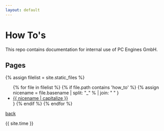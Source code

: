 ```yaml
---
layout: default
---
```

# How To's

This repo contains documentation for internal use of PC Engines GmbH.

## Pages

{% assign filelist = site.static_files  %}
<ul>
  {% for file in filelist %}
	{% if file.path contains 'how_to' %}
		{% assign nicename = file.basename | split: "_" % | join: " " }
		<li><a href="{{ site.baseurl }}/how_to/{{ file.basename | append: '.html' }}">{{ nicename | capitalize }}</a></li>
		}
	{% endif %}
  {% endfor %}
</ul>



[back](../)


{{ site.time }}